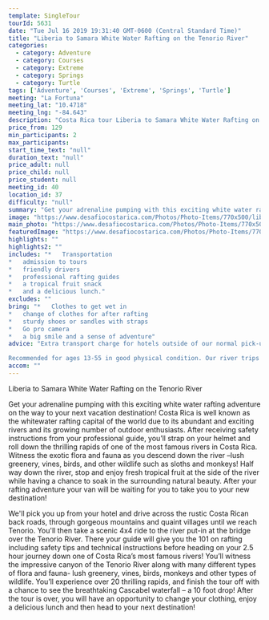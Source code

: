 ```yaml
---
template: SingleTour
tourId: 5631
date: "Tue Jul 16 2019 19:31:40 GMT-0600 (Central Standard Time)"
title: "Liberia to Samara White Water Rafting on the Tenorio River"
categories: 
  - category: Adventure
  - category: Courses
  - category: Extreme
  - category: Springs
  - category: Turtle
tags: ['Adventure', 'Courses', 'Extreme', 'Springs', 'Turtle']
meeting: "La Fortuna"
meeting_lat: "10.4718"
meeting_lng: "-84.643"
description: "Costa Rica tour Liberia to Samara White Water Rafting on the Tenorio River, id 5631"
price_from: 129
min_participants: 2
max_participants: 
start_time_text: "null"
duration_text: "null"
price_adult: null
price_child: null
price_student: null
meeting_id: 40
location_id: 37
difficulty: "null"
summary: "Get your adrenaline pumping with this exciting white water rafting adventure on the way to your next vacation destination! Costa Rica is well known as the whitewater rafting capital of the world due to its abundant and exciting rivers and its growing number of outdoor enthusiasts. Go rafting on the beautiful Tenorio river and then your van will be waiting for you to take you to your new destination on Playa Samara!"
image: "https://www.desafiocostarica.com/Photos/Photo-Items/770x500/liberia-to-samara-rafting-on-the-tenorio-river-class-3-and-4-1411597743.jpg"
main_photo: "https://www.desafiocostarica.com/Photos/Photo-Items/770x500/liberia-to-samara-rafting-on-the-tenorio-river-class-3-and-4-1411597743.jpg"
featuredImage: "https://www.desafiocostarica.com/Photos/Photo-Items/770x500/liberia-to-samara-rafting-on-the-tenorio-river-class-3-and-4-1411597743.jpg"
highlights: ""
highlights2: ""
includes: "*   Transportation
*   admission to tours
*   friendly drivers
*   professional rafting guides
*   a tropical fruit snack
*   and a delicious lunch."
excludes: ""
bring: "*   Clothes to get wet in
*   change of clothes for after rafting
*   sturdy shoes or sandles with straps
*   Go pro camera
*   a big smile and a sense of adventure"
advice: "Extra transport charge for hotels outside of our normal pick-up zone. Please inquire to confirm hotel pick-up time and pricing. For Nosara or Punta Islita Beaches: extra charge $30.Your luggage stays in our vehicles and our driver stays with your items while you are doing your tour. We have private entrances and exits for our rafting tour locations. Extra transport charge for drop-off outside of our regular hotel zone.

Recommended for ages 13-55 in good physical condition. Our river trips run rain or shine – you’re going to get wet anyway!! If river conditions are unsuitable for the Río Tenorio, our head guide might make the call to change to a back-up river of a similar level and/or offer another tour – you're always guaranteed a fun, but safe day! You get a full refund if no tour is run."
accom: ""
---
```

Liberia to Samara White Water Rafting on the Tenorio River

Get your adrenaline pumping with this exciting white water rafting adventure on the way to your next vacation destination! Costa Rica is well known as the whitewater rafting capital of the world due to its abundant and exciting rivers and its growing number of outdoor enthusiasts. After receiving safety instructions from your professional guide, you’ll strap on your helmet and roll down the thrilling rapids of one of the most famous rivers in Costa Rica. Witness the exotic flora and fauna as you descend down the river –lush greenery, vines, birds, and other wildlife such as sloths and monkeys! Half way down the river, stop and enjoy fresh tropical fruit at the side of the river while having a chance to soak in the surrounding natural beauty. After your rafting adventure your van will be waiting for you to take you to your new destination!

We'll pick you up from your hotel and drive across the rustic Costa Rican back roads, through gorgeous mountains and quaint villages until we reach Tenorio. You'll then take a scenic 4x4 ride to the river put-in at the bridge over the Tenorio River. There your guide will give you the 101 on rafting including safety tips and technical instructions before heading on your 2.5 hour journey down one of Costa Rica’s most famous rivers! You’ll witness the impressive canyon of the Tenorio River along with many different types of flora and fauna- lush greenery, vines, birds, monkeys and other types of wildlife. You’ll experience over 20 thrilling rapids, and finish the tour off with a chance to see the breathtaking Cascabel waterfall – a 10 foot drop! After the tour is over, you will have an opportunity to change your clothing, enjoy a delicious lunch and then head to your next destination!